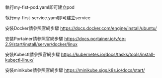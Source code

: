 執行my-fist-pod.yaml即可建立pod

執行my-first-service.yaml即可建立service

安裝Docker請參照官網步驟
https://docs.docker.com/engine/install/ubuntu/

安裝Portainer請參照官網步驟
https://docs.portainer.io/v/ce-2.9/start/install/server/docker/linux

安裝Kubectl請參照官網步驟
https://kubernetes.io/docs/tasks/tools/install-kubectl-linux/

安裝minikube請參照官網步驟
https://minikube.sigs.k8s.io/docs/start/
